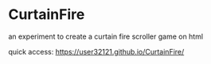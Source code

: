 # CurtainFire

an experiment to create a curtain fire scroller game on html

quick access: https://user32121.github.io/CurtainFire/
